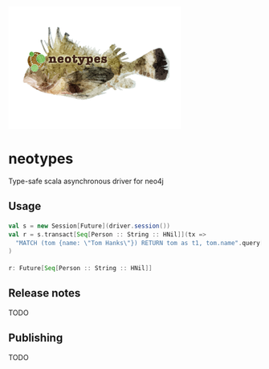 ![Logo](neotypes.png)

# neotypes

Type-safe scala asynchronous driver for neo4j

## Usage

```scala
val s = new Session[Future](driver.session())
val r = s.transact[Seq[Person :: String :: HNil]](tx =>
  "MATCH (tom {name: \"Tom Hanks\"}) RETURN tom as t1, tom.name".query[Person :: String :: HNil]().list(tx)
)

r: Future[Seq[Person :: String :: HNil]]
```

## Release notes

TODO

## Publishing

TODO
